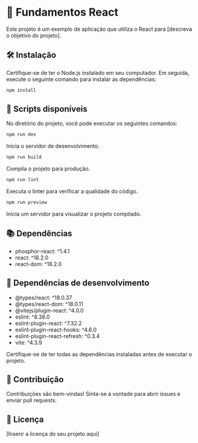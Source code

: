 # 🚀 Fundamentos React

Este projeto é um exemplo de aplicação que utiliza o React para [descreva o objetivo do projeto].

## 🛠️ Instalação

Certifique-se de ter o Node.js instalado em seu computador. Em seguida, execute o seguinte comando para instalar as dependências:

```bash
npm install
```

## 🚀 Scripts disponíveis

No diretório do projeto, você pode executar os seguintes comandos:

```bash
npm run dev
```
Inicia o servidor de desenvolvimento.

```bash
npm run build
```
Compila o projeto para produção.

```bash
npm run lint
```
Executa o linter para verificar a qualidade do código.

```bash
npm run preview
```
Inicia um servidor para visualizar o projeto compilado.

## 📚 Dependências

- phosphor-react: ^1.4.1
- react: ^18.2.0
- react-dom: ^18.2.0

## 🧪 Dependências de desenvolvimento

- @types/react: ^18.0.37
- @types/react-dom: ^18.0.11
- @vitejs/plugin-react: ^4.0.0
- eslint: ^8.38.0
- eslint-plugin-react: ^7.32.2
- eslint-plugin-react-hooks: ^4.6.0
- eslint-plugin-react-refresh: ^0.3.4
- vite: ^4.3.9

Certifique-se de ter todas as dependências instaladas antes de executar o projeto.

## 🤝 Contribuição

Contribuições são bem-vindas! Sinta-se à vontade para abrir issues e enviar pull requests.

## 📝 Licença

[Inserir a licença do seu projeto aqui]
```
